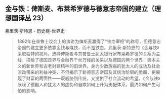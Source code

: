 ## 金与铁：俾斯麦、布莱希罗德与德意志帝国的建立（理想国译丛 23）

弗里茨·斯特恩  -  历史榜-世界史

> 1862年在普鲁士议会上的演讲为俾斯麦赢得了“铁血宰相”的称号，但德意志帝国的建立更多依靠金钱与煤铁，而不是铁血。弗里茨·斯特恩的《金与铁》采取独特的视角，选择俾斯麦与其普鲁士犹太银行家布莱希罗德的关系为主线，描绘了德国政界与金融界千丝万缕的关系以及德国的两个世界：资本主义的新世界和古老封建精神的旧世界。身为少数族裔的犹太人的成功及社会流动带来的利益冲突，不但揭示了新德意志帝国及其统治阶层的脆弱，更展现了财富的两面性——既威胁到传统，又提供了社会流动的希望。《金与铁》展现了德国人和犹太人的虚伪和自欺如何上升为支配体系，最终如何产生可怕的影响。
